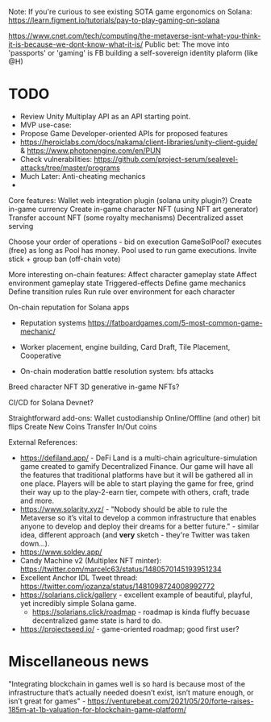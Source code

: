 Note: If you're curious to see existing SOTA game ergonomics on Solana: https://learn.figment.io/tutorials/pay-to-play-gaming-on-solana

https://www.cnet.com/tech/computing/the-metaverse-isnt-what-you-think-it-is-because-we-dont-know-what-it-is/
Public bet: The move into 'passports' or 'gaming' is FB building a self-sovereign identity plaform (like @H)


# TODO
 * Review Unity Multiplay API as an API starting point.
 * MVP use-case:
 * Propose Game Developer-oriented APIs for proposed features
 * https://heroiclabs.com/docs/nakama/client-libraries/unity-client-guide/ & https://www.photonengine.com/en/PUN
 * Check vulnerabilities: https://github.com/project-serum/sealevel-attacks/tree/master/programs
 * Much Later: Anti-cheating mechanics
 * 

Core features:
Wallet web integration plugin (solana unity plugin?)
Create in-game currency
Create in-game character NFT (using NFT art generator)
Transfer account NFT (some royalty mechanisms)
Decentralized asset serving

Choose your order of operations - bid on execution
GameSolPool? executes (free) as long as Pool has money. Pool used to run game executions.
Invite stick + group ban (off-chain vote)

More interesting on-chain features:
Affect character gameplay state
Affect environment gameplay state
Triggered-effects
Define game mechanics
Define transition rules
Run rule over environment for each character

On-chain reputation for Solana apps
* Reputation systems 
https://fatboardgames.com/5-most-common-game-mechanic/
* Worker placement, engine building, Card Draft, Tile Placement, Cooperative

* On-chain moderation
battle resolution system: bfs attacks

Breed character NFT
3D generative in-game NFTs?

CI/CD for Solana Devnet?

Straightforward add-ons:
Wallet custodianship
Online/Offline (and other) bit flips
Create New Coins
Transfer In/Out coins

External References:
* https://defiland.app/ - DeFi Land is a multi-chain agriculture-simulation game created to gamify Decentralized Finance. Our game will have all the features that traditional platforms have but it will be gathered all in one place. Players will be able to start playing the game for free, grind their way up to the play-2-earn tier, compete with others, craft, trade and more.
* https://www.solarity.xyz/ - "Nobody should be able to rule the Metaverse so it’s vital to develop a common
  infrastructure that enables anyone to develop and deploy their dreams for a better future." - similar idea,
  different approach (and **very** sketch - they're Twitter was taken down...).
* https://www.soldev.app/
* Candy Machine v2 (Multiplex NFT minter): https://twitter.com/marcelc63/status/1480570145193951234
* Excellent Anchor IDL Tweet thread: https://twitter.com/jozanza/status/1481098724008992772
* https://solarians.click/gallery - excellent example of beautiful, playful, yet incredibly simple Solana game.
  * https://solarians.click/roadmap - roadmap is kinda fluffy becuase decentralized game state is hard to do.
* https://projectseed.io/ - game-oriented roadmap; good first user?

# Miscellaneous news
"Integrating blockchain in games well is so hard is because most of the infrastructure that’s actually needed doesn’t exist, isn’t mature enough, or isn’t great for games" - https://venturebeat.com/2021/05/20/forte-raises-185m-at-1b-valuation-for-blockchain-game-platform/